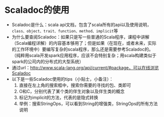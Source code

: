 # Scaladoc的使用

- Scaladoc是什么：scala api文档，包含了scala所有的api以及使用说明，`class、object、trait、function、method、implicit`等
- 为什么要查阅Scaladoc：如果只是写一些普通的Scala程序，课程中讲解（Scala编程详解）的内容基本够用了；但是如果（在现在，或者未来，实际的工作环境中）要编写复杂的scala程序，那么还是需要参考Scaladoc的。（纯粹用scala开发spark应用程序，应该不会特别复杂；用scala构建类似于spark的公司内的分布式的大型系统）
- 通过url：http://www.scala-lang.org/api/current/#package，可以在线浏览Scaladoc
- 以下是一些Scaladoc使用的tips（小贴士，小备注）：
  1. 直接在左上角的搜索框中，搜索你需要的寻找的包、类即可
  2. O和C，分别代表了某个类的伴生对象以及伴生类的概念
  3. 标记为implicit的方法，代表的是隐式转换
  4. 举例：搜索StringOps，可以看到String的增强类，StringOps的所有方法说明